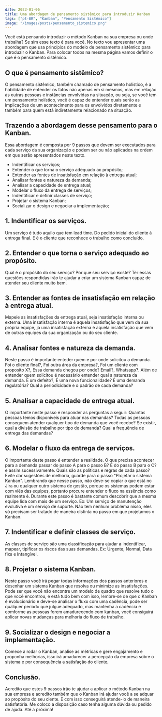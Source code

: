 ```yaml
---
date: 2023-01-06
title: Uma abordagem de pensamento sistêmico para introduzir Kanban
tags: ["pt-BR", "Kanban", "Pensamento Sistêmico"]
image: "/images/posts/pensamento_sistemico.png"
---
```


Você está pensando introduzir o método Kanban na sua empresa ou onde trabalha? Se sim esse texto é para você. No texto vou apresentar uma abordagem que usa princípios do modelo de pensamento sistêmico para introduzir o Kanban.
Para colocar todos na mesma página vamos definir o que é o pensamento sistêmico.

## O que é pensamento sistêmico?

O pensamento sistêmico, também chamado de pensamento holístico, é a habilidade de entender os fatos não apenas em si mesmos, mas em relação às outras pessoas e instâncias envolvidas na situação, ou seja, se você tem um pensamento holístico, você é capaz de entender quais serão as implicações de um acontecimento para os envolvidos diretamente e também para quem está indiretamente relacionado na situação.

## Trazendo a abordagem desse pensamento para o Kanban.

Essa abordagem é composta por 9 passos que devem ser executados para cada serviço da sua organização e podem ser ou não aplicados na ordem em que serão apresentados neste texto.

- Indentificar os serviços;
- Entender o que torna o serviço adequado ao propósito;
- Entender as fontes de insatisfação em relação à entrega atual;
- Analisar fontes e natureza da demanda;
- Analisar a capacidade de entrega atual;
- Modelar o fluxo da entrega de serviços;
- Indentificar e definir classes de serviço;
- Projetar o sistema Kanban;
- Socializar o design e negociar a implementação;

## 1. Indentificar os serviços.

Um serviço é tudo aquilo que tem lead time. Do pedido inicial do cliente à entrega final. E é o cliente que reconhece o trabalho como concluído.

## 2. Entender o que torna o serviço adequado ao propósito.

Qual é o propósito do seu serviço? Por que seu serviço existe?
Ter essas questões respondidas irão te ajudar a criar um sistema Kanban capaz de atender seu cliente muito bem.

## 3. Entender as fontes de insatisfação em relação à entrega atual.

Mapeie as insatisfações da entrega atual, seja insatisfação interna ou externa. Uma insatisfação interna é aquela insatisfação que vem da sua própria equipe, já uma insatisfação externa é aquela insatisfação que vem de outras equipes da sua organização ou do seu cliente.

## 4. Analisar fontes e natureza da demanda.

Neste passo é importante enteder quem e por onde solicitou a demanda. Foi o cliente final?, Foi outra área da empresa?, Foi um cliente com proposito X?, Essa demanda chegou por onde? Email?, Whatsapp?. Além de entender quem solicitou é necessário entender qual a natureza da demanda. É um defeito?, É uma nova funcionalidade? É uma demanda regulatória? Qual a periodicidade e o padrão de cada demanda?

## 5. Analisar a capacidade de entrega atual.

O importante neste passo é responder as perguntas a seguir:
Quantas pessoas temos disponiveis para atuar nas demandas? Todas as pessoas conseguem atender qualquer tipo de demanda que você recebe? Se existir, qual a divisão de trabalho por tipo de demanda? Qual a frequência de entrega das demandas?

## 6. Modelar o fluxo da entrega de serviços.

O importante deste passo é entender a realidade. O que precisa acontecer para a demanda passar do passo A para o passo B? E do passo B para o C? e assim sucessivamente. Quais são as políticas e regras de cada passo? Evite dar sugestões de melhoria, guarde para o passo "Projetar o sistema Kanban". Lembrando que nesse passo, não deve-se copiar o que está no Jira ou qualquer outro sistema de gestão, porque os sistemas podem estar com viés das equipes, portanto procure entender o fluxo na essência como realmente é. Durante este passo é bastante comum descobrir que a mesma equipe lida com mais de um serviço. Ex: Um serviço de manutenção evolutiva e um serviço de suporte. Não tem nenhum problema nisso, eles só precisam ser tratado de maneira distinta no passo em que projetamos o Kanban.

## 7. Indentificar e definir classes de serviço.

As classes de serviço são uma classificação para ajudar a indentificar, mapear, tipificar os riscos das suas demandas. Ex: Urgente, Normal, Data fixa e Intangível.

## 8. Projetar o sistema Kanban.

Neste passo você irá pegar todas informações dos passos anteriores e desenhar um sistema Kanban que resolva ou minimize as insatisfações. Pode ser que você não encontre um modelo de quadro que resolve tudo o que você encontrou, e está tudo bem com isso, lembre-se de que o Kanban é evolucionário e deve-se analisar o fluxo com uma cadência, pode ser qualquer periodo que julgue adequado, mas mantenha a cadência e comforme as pessoas forem amadurecendo com kanban, você consiguirá aplicar novas mudanças para melhoria do fluxo de trabalho.

## 9. Socializar o design e negociar a implementação.

Comece a rodar o Kanban, analise as métricas e gere engajamento e proponha melhorias, isso irá amadurecer a percepção da empresa sobre o sistema e por consequência a satisfação do cliente.

## Conclusão.

Acredito que estes 9 passos irão te ajudar a aplicar o método Kanban na sua empresa e acredito também que o Kanban irá ajudar você a se adquar ao propósito do seu clente. E com isso conseguirá atende-lo de maneira satisfatória. Me coloco a disposição caso tenha alguma dúvida ou pedido de ajuda. Até a próxima!